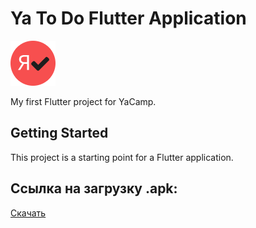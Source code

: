# Ya To Do Flutter Application

![YaToDoApp](android/app/src/main/res/mipmap-hdpi/ic_launcher.png)

My first Flutter project for YaCamp.

## Getting Started

This project is a starting point for a Flutter application.

## Ссылка на загрузку .apk:

[Скачать](dist/app-release.apk)
